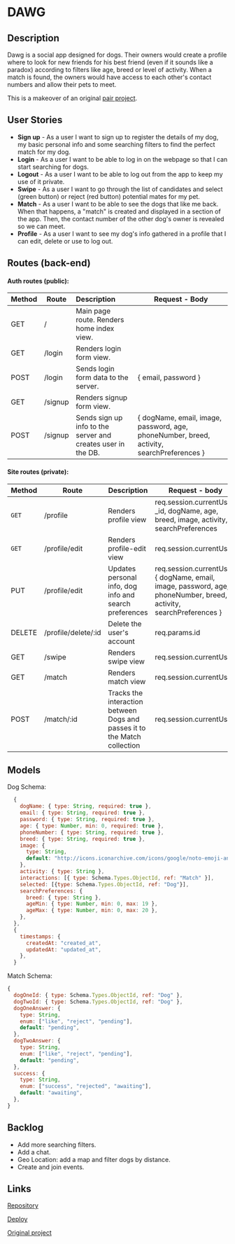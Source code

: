 # DAWG

## Description

Dawg is a social app designed for dogs. Their owners would create a profile where to look for new friends for his best friend (even if it sounds like a paradox) according to filters like age, breed or level of activity. When a match is found, the owners would have access to each other's contact numbers and allow their pets to meet.

This is a makeover of an original [pair project](https://github.com/guillemtubert/Dawg).



## User Stories

- **Sign up** - As a user I want to sign up to register the details of my dog, my basic personal info and some searching filters to find the perfect match for my dog.
- **Login** - As a user I want to be able to log in on the webpage so that I can start searching for dogs.
- **Logout** - As a user I want to be able to log out from the app to keep my use of it private.
- **Swipe** - As a user I want to go through the list of candidates and select (green button) or reject (red button) potential mates for my pet.
- **Match** - As a user I want to be able to see the dogs that like me back. When that happens, a "match" is created and displayed in a section of the app. Then, the contact number of the other dog's owner is revealed so we can meet.
- **Profile** - As a user I want to see my dog's info gathered in a profile that I can edit, delete or use to log out.


## Routes (back-end)

#### Auth routes (public):

| **Method** | **Route** | **Description**                                              | Request  - Body                                              |
| ---------- | --------- | :----------------------------------------------------------- | ------------------------------------------------------------ |
| GET        | /         | Main page route.  Renders home index view.                   |                                                              |
| GET        | /login    | Renders login form view.                                     |                                                              |
| POST       | /login    | Sends login form data to the server.                         | { email, password }                                          |
| GET        | /signup   | Renders signup form view.                                    |                                                              |
| POST       | /signup   | Sends sign up info to the server and creates user in the DB. | { dogName, email, image, password, age, phoneNumber, breed, activity, searchPreferences } |

#### Site routes (private):

| Method | Route               | Description                                                  | Request - body                                               |
| ------ | ------------------- | ------------------------------------------------------------ | ------------------------------------------------------------ |
| `GET`  | /profile            | Renders profile view                                         | req.session.currentUser, _id, dogName, age, breed, image, activity, searchPreferences |
| `GET`  | /profile/edit       | Renders profile-edit view                                    | req.session.currentUser                                      |
| PUT    | /profile/edit       | Updates personal info, dog info and search preferences       | req.session.currentUser, { dogName, email, image, password, age, phoneNumber, breed, activity, searchPreferences } |
| DELETE | /profile/delete/:id | Delete the user's account                                    | req.params.id                                                |
| GET    | /swipe              | Renders swipe view                                           | req.session.currentUser                                      |
| GET    | /match              | Renders match view                                           | req.session.currentUser                                      |
| POST   | /match/:id          | Tracks the interaction between Dogs and passes it to the Match collection | req.session.currentUser                                      |



## Models

Dog Schema:

```javascript
  {
    dogName: { type: String, required: true },
    email: { type: String, required: true },
    password: { type: String, required: true },
    age: { type: Number, min: 0, required: true },
    phoneNumber: { type: String, required: true },
    breed: { type: String, required: true },
    image: {
      type: String,
      default: "http://icons.iconarchive.com/icons/google/noto-emoji-animals-nature/256/22215-dog-icon.png",
    },
    activity: { type: String },
    interactions: [{ type: Schema.Types.ObjectId, ref: "Match" }],
    selected: [{type: Schema.Types.ObjectId, ref: "Dog"}],
    searchPreferences: {
      breed: { type: String },
      ageMin: { type: Number, min: 0, max: 19 },
      ageMax: { type: Number, min: 0, max: 20 },
    },
  },
  {
    timestamps: {
      createdAt: "created_at",
      updatedAt: "updated_at",
    },
  }

```

Match Schema:

```javascript
{
  dogOneId: { type: Schema.Types.ObjectId, ref: "Dog" },
  dogTwoId: { type: Schema.Types.ObjectId, ref: "Dog" },
  dogOneAnswer: {
    type: String,
    enum: ["like", "reject", "pending"],
    default: "pending",
  },
  dogTwoAnswer: {
    type: String,
    enum: ["like", "reject", "pending"],
    default: "pending",
  },
  success: {
    type: String,
    enum: ["success", "rejected", "awaiting"],
    default: "awaiting",
  },
}

```



## Backlog

- Add more searching filters.
- Add a chat.
- Geo Location: add a map and filter dogs by distance.
- Create and join events.



## Links

[Repository](https://github.com/doveriko/project-dawg)

[Deploy](https://dawg-app.herokuapp.com/)

[Original project](https://github.com/guillemtubert/Dawg)